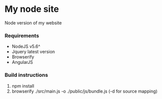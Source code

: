# My node site
Node version of my website

### Requirements

* NodeJS v5.6^
* Jquery latest version
* Browserify
* AngularJS

### Build instructions
1.  npm install
2.  browserify ./src/main.js -o ./public/js/bundle.js (-d for source mapping)
